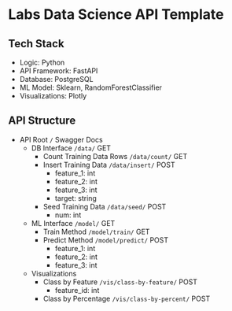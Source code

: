 # Labs Data Science API Template

## Tech Stack
- Logic: Python
- API Framework: FastAPI
- Database: PostgreSQL
- ML Model: Sklearn, RandomForestClassifier
- Visualizations: Plotly

## API Structure
- API Root `/` Swagger Docs
  - DB Interface `/data/` GET
    - Count Training Data Rows `/data/count/` GET
    - Insert Training Data `/data/insert/` POST
      - feature_1: int
      - feature_2: int
      - feature_3: int
      - target: string
    - Seed Training Data `/data/seed/` POST
      - num: int
  - ML Interface `/model/` GET
    - Train Method `/model/train/` GET
    - Predict Method `/model/predict/` POST
      - feature_1: int
      - feature_2: int
      - feature_3: int
  - Visualizations
    - Class by Feature `/vis/class-by-feature/` POST
      - feature_id: int
    - Class by Percentage `/vis/class-by-percent/` POST
